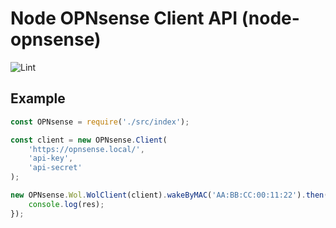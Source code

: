 # Node OPNsense Client API (node-opnsense)

![Lint](https://github.com/Dennis14e/node-opnsense/workflows/Lint/badge.svg)


## Example

```javascript
const OPNsense = require('./src/index');

const client = new OPNsense.Client(
    'https://opnsense.local/',
    'api-key',
    'api-secret'
);

new OPNsense.Wol.WolClient(client).wakeByMAC('AA:BB:CC:00:11:22').then(res => {
    console.log(res);
});
```
